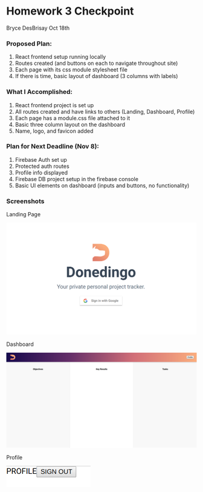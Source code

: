 # Homework 3 Checkpoint
Bryce DesBrisay
Oct 18th

### Proposed Plan:
1. React frontend setup running locally
2. Routes created (and buttons on each to navigate throughout site)
3. Each page with its css module stylesheet file
4. If there is time, basic layout of dashboard (3 columns with labels)

### What I Accomplished:
1. React frontend project is set up
2. All routes created and have links to others (Landing, Dashboard, Profile)
3. Each page has a module.css file attached to it
4. Basic three column layout on the dashboard
5. Name, logo, and favicon added

### Plan for Next Deadline (Nov 8):
1. Firebase Auth set up
2. Protected auth routes
3. Profile info displayed
4. Firebase DB project setup in the firebase console
5. Basic UI elements on dashboard (inputs and buttons, no functionality)

### Screenshots

Landing Page

![Image of Landing Page](https://github.com/BDesBrisay/donedingo/blob/master/checkpoints/images/hw3-landing.png?raw=true)


Dashboard

![Dashboard](https://github.com/BDesBrisay/donedingo/blob/master/checkpoints/images/hw3-dash.png?raw=true)


Profile

![Profile](https://github.com/BDesBrisay/donedingo/blob/master/checkpoints/images/hw3-profile.png?raw=true)